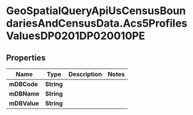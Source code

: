 # GeoSpatialQueryApiUsCensusBoundariesAndCensusData.Acs5ProfilesValuesDP0201DP020010PE

## Properties

Name | Type | Description | Notes
------------ | ------------- | ------------- | -------------
**mDBCode** | **String** |  | 
**mDBName** | **String** |  | 
**mDBValue** | **String** |  | 


